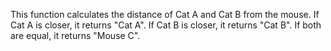 This function calculates the distance of Cat A and Cat B from the mouse.
If Cat A is closer, it returns "Cat A".
If Cat B is closer, it returns "Cat B".
If both are equal, it returns "Mouse C". 